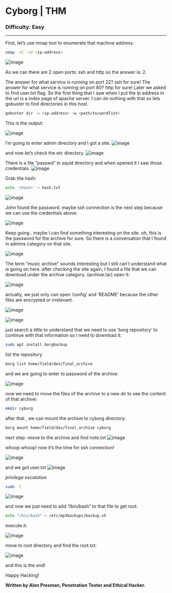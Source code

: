 # Cyborg | THM
### Difficulty: Easy
---------------------------------
First, let’s use nmap tool to enumerate that machine address.
```bash
nmap -sC -sV <ip-address>
```
![image](https://miro.medium.com/v2/resize:fit:828/format:webp/1*qf7Z5Cl-EiKwKAKMW4PUbw.png)

As we can there are 2 open ports: ssh and http so the answer is: 2.

The answer for what service is running on port 22? ssh for sure!
The answer for what service is running on port 80? http for sure!
Later we asked to find user.txt flag. So the first thing that I saw when I put the ip address in the url is a index page of apache server.
I can do nothing with that so lets gobuster to find directories in this host.

```bash
gobuster dir -u <ip-address> -w <path/to/wordlist>
```
This is the output:

![image](https://miro.medium.com/v2/resize:fit:828/format:webp/1*A9R6Z8v3P9u-2UWvnJylnQ.png)

I’m going to enter admin directory and I got a site.
![image](https://miro.medium.com/v2/resize:fit:828/format:webp/1*y3DIFGTkrI0LBD_394vAVw.png)

and now let’s check the etc directory.
![image](https://miro.medium.com/v2/resize:fit:640/format:webp/1*QeGI3049xLKv_f3BZoaj1A.png)

There is a file “passwd” in squid directory and when opened it I saw those credentials.
![image](https://miro.medium.com/v2/resize:fit:828/format:webp/1*pCObv6cY_YERMc-k5gL9Tw.png)

Grab the hash:
```bash
echo '<hash>' > hash.txt
```

![image](https://miro.medium.com/v2/resize:fit:828/format:webp/1*epxX629I4rE3-ugbOxPRvQ.png)

John found the password.
maybe ssh connection is the next step because we can use the credentials above.

![image](https://miro.medium.com/v2/resize:fit:828/format:webp/1*O0ABkS31Y4PGskJGxRqkng.png)

Keep going.. maybe I can find something interesting on the site. oh, this is the password for the archive for sure.
So there is a conversation that I found in admins category on that site.

![image](https://miro.medium.com/v2/resize:fit:828/format:webp/1*B9VMgZnFM9rOeWIHyThxSg.png)

The term “music archive” sounds interesting but I still can’t understand what is going on here.
after checking the site again, I found a file that we can download under the archive category. (archive.tar)
open it:

![image](https://miro.medium.com/v2/resize:fit:828/format:webp/1*YQ9NtWL6PUYbDPLppzT7dA.png)

actually, we just only can open ‘config’ and ‘README’ because the other files are encrypted or irrelevant.

![image](https://miro.medium.com/v2/resize:fit:828/format:webp/1*kXaag_YMi6D0-ecYdwCnLw.png)

![image](https://miro.medium.com/v2/resize:fit:828/format:webp/1*UbG9OF2nZ5dY2LPLlJ_GaQ.png)

just search a little to understand that we need to use ‘borg repository’
to continue with that information so I need to download it:

```bash
sudo apt install borgbackup 
```
list the repository
```bash
borg list home/field/dev/final_archive
```
and we are going to enter to password of the archive:

![image](https://miro.medium.com/v2/resize:fit:828/format:webp/1*Py9dHW0kGXHqZQCM8z5iYA.png)

now we need to move the files of the archive to a new dir to see the content of that archive:

```bash
mkdir cyborg
```
after that , we can mount the archive to cyborg directory:

```bash
borg mount home/field/dev/final_archive cyborg
```

next step -move to the archive and find note.txt
![image](https://miro.medium.com/v2/resize:fit:828/format:webp/1*ps6dIAkcIMaZNJlUZa2e6g.png)

whoop whoop! now it’s the time for ssh connection!

![image](https://miro.medium.com/v2/resize:fit:828/format:webp/1*OltDqVXEDUvn52Az7vVwVQ.png)

and we got user.txt
![image](https://miro.medium.com/v2/resize:fit:828/format:webp/1*rdTkOwojsycfa-CjVtwNgg.png)

*privilege escalation*

```bash
sudo -l
```
![image](https://miro.medium.com/v2/resize:fit:828/format:webp/1*RLAIVA6l9GfGh4Q-s98s7A.png)

and now we just need to add “/bin/bash” to that file to get root.

```bash
echo "/bin/bash" > /etc/mp3backups/backup.sh
```

execute it:

![image](https://miro.medium.com/v2/resize:fit:1400/format:webp/1*n99Nk82AE_6fAXyAYeN2rA.png)

move to root directory and find the root.txt:

![image](https://miro.medium.com/v2/resize:fit:828/format:webp/1*gqlXjFF9gJUUEoXeqqZY4g.png)

and this is the end!

Happy Hacking!

**Written by Alon Presman, Penetration Tester and Ethical Hacker.**


























